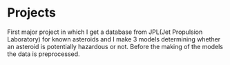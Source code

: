 # Projects

First major project in which I get a database from JPL(Jet Propulsion Laboratory) for known asteroids and I make 3 models determining whether an asteroid
is potentially hazardous or not. Before the making of the models the data is preprocessed. 
